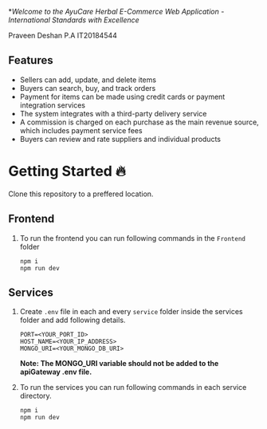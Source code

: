 
**Welcome to the AyuCare Herbal E-Commerce Web Application - International Standards with Excellence*

Praveen Deshan P.A
IT20184544

## Features
* Sellers can add, update, and delete items
* Buyers can search, buy, and track orders
* Payment for items can be made using credit cards or payment integration services
* The system integrates with a third-party delivery service
* A commission is charged on each purchase as the main revenue source, which includes payment service fees
* Buyers can review and rate suppliers and individual products  

# Getting Started 🔥

Clone this repository to a preffered location.

## Frontend

1. To run the frontend you can run following commands in the `Frontend` folder
   ```
   npm i
   npm run dev
   ```

## Services

1.  Create `.env` file in each and every `service` folder inside the services folder and add following details.

    ```
    PORT=<YOUR_PORT_ID>
    HOST_NAME=<YOUR_IP_ADDRESS>
    MONGO_URI=<YOUR_MONGO_DB_URI> 
    ```
    **Note: The MONGO_URI variable should not be added to the apiGateway .env file.**


2.  To run the services you can run following commands in each service directory.

    ```
    npm i
    npm run dev
    ```
